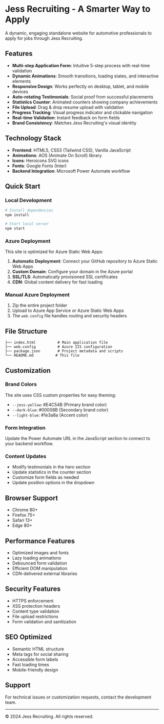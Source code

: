 # Jess Recruiting - A Smarter Way to Apply

A dynamic, engaging standalone website for automotive professionals to apply for jobs through Jess Recruiting.

## Features

- **Multi-step Application Form**: Intuitive 5-step process with real-time validation
- **Dynamic Animations**: Smooth transitions, loading states, and interactive elements
- **Responsive Design**: Works perfectly on desktop, tablet, and mobile devices
- **Auto-rotating Testimonials**: Social proof from successful placements
- **Statistics Counter**: Animated counters showing company achievements
- **File Upload**: Drag & drop resume upload with validation
- **Progress Tracking**: Visual progress indicator and clickable navigation
- **Real-time Validation**: Instant feedback on form fields
- **Brand Consistency**: Matches Jess Recruiting's visual identity

## Technology Stack

- **Frontend**: HTML5, CSS3 (Tailwind CSS), Vanilla JavaScript
- **Animations**: AOS (Animate On Scroll) library
- **Icons**: Heroicons SVG icons
- **Fonts**: Google Fonts (Inter)
- **Backend Integration**: Microsoft Power Automate workflow

## Quick Start

### Local Development
```bash
# Install dependencies
npm install

# Start local server
npm start
```

### Azure Deployment

This site is optimized for Azure Static Web Apps:

1. **Automatic Deployment**: Connect your GitHub repository to Azure Static Web Apps
2. **Custom Domain**: Configure your domain in the Azure portal
3. **SSL/TLS**: Automatically provisioned SSL certificates
4. **CDN**: Global content delivery for fast loading

### Manual Azure Deployment

1. Zip the entire project folder
2. Upload to Azure App Service or Azure Static Web Apps
3. The `web.config` file handles routing and security headers

## File Structure

```
├── index.html          # Main application file
├── web.config          # Azure IIS configuration
├── package.json        # Project metadata and scripts
└── README.md          # This file
```

## Customization

### Brand Colors
The site uses CSS custom properties for easy theming:
- `--jess-yellow`: #E4C54B (Primary brand color)
- `--dark-blue`: #00008B (Secondary brand color)
- `--light-blue`: #1e3a8a (Accent color)

### Form Integration
Update the Power Automate URL in the JavaScript section to connect to your backend workflow.

### Content Updates
- Modify testimonials in the hero section
- Update statistics in the counter section
- Customize form fields as needed
- Update position options in the dropdown

## Browser Support

- Chrome 80+
- Firefox 75+
- Safari 13+
- Edge 80+

## Performance Features

- Optimized images and fonts
- Lazy loading animations
- Debounced form validation
- Efficient DOM manipulation
- CDN-delivered external libraries

## Security Features

- HTTPS enforcement
- XSS protection headers
- Content type validation
- File upload restrictions
- Form validation and sanitization

## SEO Optimized

- Semantic HTML structure
- Meta tags for social sharing
- Accessible form labels
- Fast loading times
- Mobile-friendly design

## Support

For technical issues or customization requests, contact the development team.

---

© 2024 Jess Recruiting. All rights reserved.
